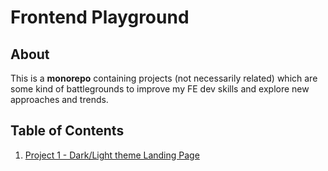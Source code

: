 # Frontend Playground

## About

This is a **monorepo** containing projects (not necessarily related) which are some kind of battlegrounds to improve my FE dev skills and explore new approaches and trends.

## Table of Contents

  1.   [Project 1 - Dark/Light theme Landing Page](#)
  